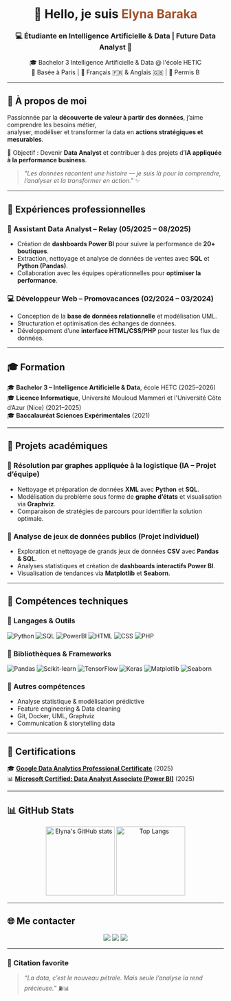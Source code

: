 <!-- Bannière / Introduction -->
<h1 align="center">👋 Hello, je suis <span style="color:#A0522D;">Elyna Baraka</span></h1>
<h3 align="center">💻 Étudiante en Intelligence Artificielle & Data | Future Data Analyst 🚀</h3>

<p align="center">
🎓 Bachelor 3 Intelligence Artificielle & Data @ l'école HETIC <br>
📍 Basée à Paris | 💬 Français 🇫🇷 & Anglais 🇬🇧 | 🚗 Permis B
</p>

---

## 🧠 À propos de moi

Passionnée par la **découverte de valeur à partir des données**, j’aime comprendre les besoins métier,  
analyser, modéliser et transformer la data en **actions stratégiques et mesurables**.

🎯 Objectif : Devenir **Data Analyst** et contribuer à des projets d’**IA appliquée à la performance business**.

> _"Les données racontent une histoire — je suis là pour la comprendre, l’analyser et la transformer en action."_ ✨

---

## 💼 Expériences professionnelles

### 🧩 Assistant Data Analyst – **Relay** (05/2025 – 08/2025)
- Création de **dashboards Power BI** pour suivre la performance de **20+ boutiques**.  
- Extraction, nettoyage et analyse de données de ventes avec **SQL** et **Python (Pandas)**.  
- Collaboration avec les équipes opérationnelles pour **optimiser la performance**.

### 💻 Développeur Web – **Promovacances** (02/2024 – 03/2024)
- Conception de la **base de données relationnelle** et modélisation UML.  
- Structuration et optimisation des échanges de données.  
- Développement d’une **interface HTML/CSS/PHP** pour tester les flux de données.

---

## 🎓 Formation

🎓 **Bachelor 3 – Intelligence Artificielle & Data**, école HETC (2025–2026)  
🎓 **Licence Informatique**, Université Mouloud Mammeri et l'Université Côte d’Azur (Nice) (2021–2025)  
🎓 **Baccalauréat Sciences Expérimentales** (2021)

---

## 🧩 Projets académiques

### 🔹 Résolution par graphes appliquée à la logistique (IA – Projet d’équipe)
- Nettoyage et préparation de données **XML** avec **Python** et **SQL**.  
- Modélisation du problème sous forme de **graphe d’états** et visualisation via **Graphviz**.  
- Comparaison de stratégies de parcours pour identifier la solution optimale.

### 🔹 Analyse de jeux de données publics (Projet individuel)
- Exploration et nettoyage de grands jeux de données **CSV** avec **Pandas & SQL**.  
- Analyses statistiques et création de **dashboards interactifs Power BI**.  
- Visualisation de tendances via **Matplotlib** et **Seaborn**.

---

## 🧰 Compétences techniques

### 🔸 Langages & Outils
![Python](https://img.shields.io/badge/Python-3776AB?style=for-the-badge&logo=python&logoColor=white)
![SQL](https://img.shields.io/badge/SQL-4479A1?style=for-the-badge&logo=postgresql&logoColor=white)
![PowerBI](https://img.shields.io/badge/PowerBI-F2C811?style=for-the-badge&logo=power-bi&logoColor=black)
![HTML](https://img.shields.io/badge/HTML5-E34F26?style=for-the-badge&logo=html5&logoColor=white)
![CSS](https://img.shields.io/badge/CSS3-1572B6?style=for-the-badge&logo=css3&logoColor=white)
![PHP](https://img.shields.io/badge/PHP-777BB4?style=for-the-badge&logo=php&logoColor=white)

### 🔸 Bibliothèques & Frameworks
![Pandas](https://img.shields.io/badge/Pandas-150458?style=for-the-badge&logo=pandas&logoColor=white)
![Scikit-learn](https://img.shields.io/badge/Scikit--learn-F7931E?style=for-the-badge&logo=scikit-learn&logoColor=white)
![TensorFlow](https://img.shields.io/badge/TensorFlow-FF6F00?style=for-the-badge&logo=tensorflow&logoColor=white)
![Keras](https://img.shields.io/badge/Keras-D00000?style=for-the-badge&logo=keras&logoColor=white)
![Matplotlib](https://img.shields.io/badge/Matplotlib-008080?style=for-the-badge)
![Seaborn](https://img.shields.io/badge/Seaborn-6A5ACD?style=for-the-badge)

### 🔸 Autres compétences
- Analyse statistique & modélisation prédictive  
- Feature engineering & Data cleaning  
- Git, Docker, UML, Graphviz  
- Communication & storytelling data  

---

## 📜 Certifications

🎓 [**Google Data Analytics Professional Certificate**](https://www.coursera.org/professional-certificates/google-data-analytics) (2025)  
📊 [**Microsoft Certified: Data Analyst Associate (Power BI)**](https://learn.microsoft.com/en-us/certifications/data-analyst-associate/) (2025)

---

## 📊 GitHub Stats

<p align="center">
  <img src="https://github-readme-stats.vercel.app/api?username=TonPseudoGitHub&show_icons=true&theme=radical" alt="Elyna's GitHub stats" height="160"/>
  <img src="https://github-readme-stats.vercel.app/api/top-langs/?username=TonPseudoGitHub&layout=compact&theme=radical" alt="Top Langs" height="160"/>
</p>

---

## 🌐 Me contacter

<p align="center">
  <a href="mailto:contact.barakaelyna@gmail.com"><img src="https://img.shields.io/badge/Email-D14836?style=for-the-badge&logo=gmail&logoColor=white"/></a>
  <a href="https://linkedin.com/in/ton-lien-linkedin"><img src="https://img.shields.io/badge/LinkedIn-0A66C2?style=for-the-badge&logo=linkedin&logoColor=white"/></a>
  <a href="https://github.com/tonpseudoGitHub"><img src="https://img.shields.io/badge/GitHub-181717?style=for-the-badge&logo=github&logoColor=white"/></a>
</p>

---

### 💬 Citation favorite

> _“La data, c’est le nouveau pétrole. Mais seule l’analyse la rend précieuse.”_ ⛽📊

